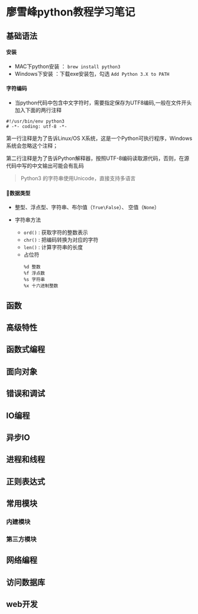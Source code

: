 # 廖雪峰python教程学习笔记

## 基础语法

#### 安装
- MAC下python安装 ： `brew install python3`
- Windows下安装 ：下载exe安装包，勾选 `Add Python 3.X to PATH`

#### 字符编码
- 当python代码中包含中文字符时，需要指定保存为UTF8编码,一般在文件开头加入下面的两行注释
```
#!/usr/bin/env python3
# -*- coding: utf-8 -*-
```
第一行注释是为了告诉Linux/OS X系统，这是一个Python可执行程序，Windows系统会忽略这个注释；

第二行注释是为了告诉Python解释器，按照UTF-8编码读取源代码，否则，在源代码中写的中文输出可能会有乱码
> Python3 的字符串使用Unicode，直接支持多语言
#### 数据类型
- 整型、浮点型、字符串、布尔值（`True\False`）、 空值（`None`）

- 字符串方法
    - `ord()` : 获取字符的整数表示
    - `chr()` : 把编码转换为对应的字符
    - `len()` : 计算字符串的长度
    - 占位符
        ```
        %d 整数
        %f 浮点数
        %s 字符串
        %x 十六进制整数
        ```

## 函数

## 高级特性

## 函数式编程

## 面向对象

## 错误和调试

## IO编程

## 异步IO

## 进程和线程

## 正则表达式

## 常用模块

### 内建模块

### 第三方模块

## 网络编程

## 访问数据库

## web开发
